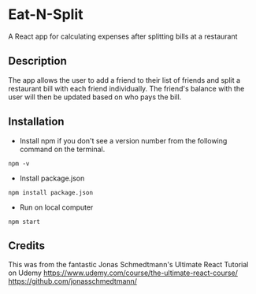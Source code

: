 # Eat-N-Split

A React app for calculating expenses after splitting bills at a restaurant

## Description

The app allows the user to add a friend to their list of friends and split a restaurant bill with each friend individually. The friend's balance with the user will then be updated based on who pays the bill.

## Installation

- Install npm if you don't see a version number from the following command on the terminal.

```
npm -v
```

- Install package.json

```
npm install package.json
```

- Run on local computer

```
npm start
```

## Credits

This was from the fantastic Jonas Schmedtmann's Ultimate React Tutorial on Udemy
https://www.udemy.com/course/the-ultimate-react-course/
https://github.com/jonasschmedtmann/
